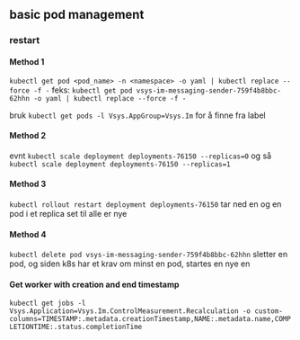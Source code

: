 ## basic pod management
### restart

#### Method 1
`kubectl get pod <pod_name> -n <namespace> -o yaml | kubectl replace --force -f -`
feks:
`kubectl get pod vsys-im-messaging-sender-759f4b8bbc-62hhn -o yaml | kubectl replace --force -f -`

bruk `kubectl get pods -l Vsys.AppGroup=Vsys.Im` for å finne fra label

#### Method 2
evnt `kubectl scale deployment deployments-76150 --replicas=0`
og så `kubectl scale deployment deployments-76150 --replicas=1`

#### Method 3
`kubectl rollout restart deployment deployments-76150`
tar ned en og en pod i et replica set til alle er nye

#### Method 4
`kubectl delete pod vsys-im-messaging-sender-759f4b8bbc-62hhn` 
sletter en pod, og siden k8s har et krav om minst en pod, startes en nye en


#### Get worker with creation and end timestamp
`kubectl get jobs -l Vsys.Application=Vsys.Im.ControlMeasurement.Recalculation -o custom-columns=TIMESTAMP:.metadata.creationTimestamp,NAME:.metadata.name,COMPLETIONTIME:.status.completionTime`